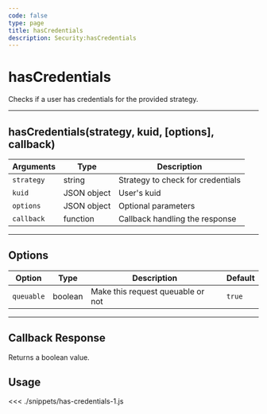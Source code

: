```yaml
---
code: false
type: page
title: hasCredentials
description: Security:hasCredentials
---
```


# hasCredentials

Checks if a user has credentials for the provided strategy.

---

## hasCredentials(strategy, kuid, [options], callback)

| Arguments  | Type        | Description                       |
| ---------- | ----------- | --------------------------------- |
| `strategy` | string      | Strategy to check for credentials |
| `kuid`     | JSON object | User's kuid                       |
| `options`  | JSON object | Optional parameters               |
| `callback` | function    | Callback handling the response    |

---

## Options

| Option     | Type    | Description                       | Default |
| ---------- | ------- | --------------------------------- | ------- |
| `queuable` | boolean | Make this request queuable or not | `true`  |

---

## Callback Response

Returns a boolean value.

## Usage

<<< ./snippets/has-credentials-1.js

